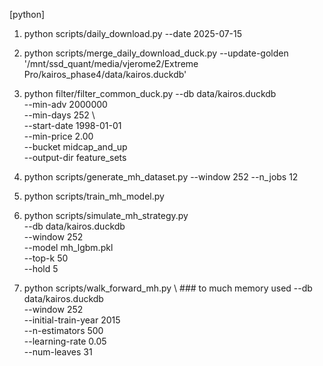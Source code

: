 [python]
1) python scripts/daily_download.py --date 2025-07-15   

2) python scripts/merge_daily_download_duck.py --update-golden '/mnt/ssd_quant/media/vjerome2/Extreme Pro/kairos_phase4/data/kairos.duckdb'  

3) python filter/filter_common_duck.py
    --db data/kairos.duckdb \
   --min-adv 2000000 \
   --min-days 252 \     
   --start-date 1998-01-01 \
    --min-price 2.00 \
    --bucket midcap_and_up \
    --output-dir feature_sets

4) python scripts/generate_mh_dataset.py --window 252 --n_jobs 12 

5) python scripts/train_mh_model.py  


6) python scripts/simulate_mh_strategy.py \
     --db data/kairos.duckdb \
     --window 252 \
     --model mh_lgbm.pkl \
     --top-k 50 \
     --hold 5

7) python scripts/walk_forward_mh.py \ ### to much memory used 
  --db data/kairos.duckdb \
  --window 252 \
  --initial-train-year 2015 \
  --n-estimators 500 \
  --learning-rate 0.05 \
  --num-leaves 31
